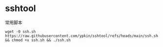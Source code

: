 # sshtool
常用脚本
```
wget -0 ssh.sh https://raw.githubusercontent.com/ypkin/sshtool/refs/heads/main/ssh.sh && chmod +x ssh.sh && ./ssh.sh
```
